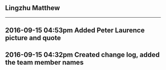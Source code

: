 ## Lingzhu  Matthew

----------------------------------------------------
2016-09-15 04:53pm
Added Peter Laurence picture and quote
----------------------------------------------------
2016-09-15 04:32pm
Created change log, added the team member names
----------------------------------------------------
